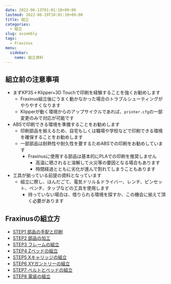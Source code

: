 ```yaml
---
date: 2022-06-13T01:01:10+09:00
lastmod: 2022-06-19T10:01:10+09:00
title: 組立
categories:
  - 組立
slug: assembly
tags:
  - Fraxinus
menu:
  sidebar:
    name: 組立資料
---
```


## 組立前の注意事項

* まずKP3S＋Klipper+3D Touchで印刷を経験することを強くお勧めします
  * Fraxinus組立後にうまく動かなかった場合のトラブルシューティングがやりやすくなります
  * Klipperが動く環境からのアップサイクルであれば、`printer.cfg`の一部変更のみで対応が可能です
* ABSで印刷できる環境を準備することをお勧めします
  * 印刷部品を揃えるため、自宅もしくは職場や学校などで印刷できる環境を確保することをお勧めします
  * 一部部品は耐熱性や耐久性を要するためABSでの印刷をお勧めしています
    * Fraxinusに使用する部品は基本的にPLAでの印刷を推奨しません
      * 高温に晒されると溶解して火災等の要因となる場合もあります
      * 時間経過とともに劣化が進んで割れてしまうこともあります
* 工具が揃っている前提の資料となっています
  * 組立に際し、はんだごて、電気ドリル＆ドライバー、レンチ、ピンセット、ペンチ、タップなどの工具を使用します
    * 持っていない場合は、借りられる環境を探すか、この機会に揃えて頂く必要があります


## Fraxinusの組立方

* [STEP1 部品の手配と印刷](./step1)
* [STEP2 部品の加工](./step2)
* [STEP3 フレームの組立](./step3)
* [STEP4 Zベッドの組立](./step4)
* [STEP5 Xキャリッジの組立](./step5)
* [STEP6 XYガントリーの組立](./step6)
* [STEP7 ベルトとベッドの組立](./step7)
* [STEP8 電装の組立](./step8)
